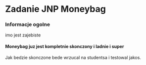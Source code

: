 # Zadanie JNP Moneybag

### Informacje ogolne

imo jest zajebiste
      
#### Moneybag juz jest kompletnie skonczony i ladnie i super
Jak bedzie skonczone bede wrzucal na studentsa i testowal jakos.
